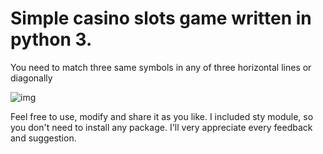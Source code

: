 # Simple casino slots game written in python 3.
You need to match three same symbols in any of three horizontal lines or diagonally

![img](https://raw.githubusercontent.com/BiedronBT/777-FRUITS/master/play.gif)

Feel free to use, modify and share it as you like.
I included sty module, so you don't need to install any package.
I'll very appreciate every feedback and suggestion.
